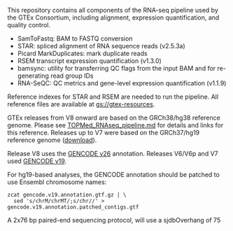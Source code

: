
This repository contains all components of the RNA-seq pipeline used by the GTEx Consortium, including alignment,
expression quantification, and quality control.

- SamToFastq: BAM to FASTQ conversion
- STAR: spliced alignment of RNA sequence reads (v2.5.3a)
- Picard MarkDuplicates: mark duplicate reads
- RSEM transcript expression quantification (v1.3.0)
- bamsync: utility for transferring QC flags from the input BAM and for re-generating read group IDs
- RNA-SeQC: QC metrics and gene-level expression quantification (v1.1.9)

Reference indexes for STAR and RSEM are needed to run the pipeline. All reference files are available at [gs://gtex-resources](https://console.cloud.google.com/storage/browser/gtex-resources).

GTEx releases from V8 onward are based on the GRCh38/hg38 reference genome. Please see [TOPMed_RNAseq_pipeline.md](https://github.com/broadinstitute/gtex-pipeline/blob/master/TOPMed_RNAseq_pipeline.md) for details and links for this reference. Releases up to V7 were based on the GRCh37/hg19 reference genome ([download](http://www.broadinstitute.org/ftp/pub/seq/references/Homo_sapiens_assembly19.fasta)).

Release V8 uses the [GENCODE v26](https://www.gencodegenes.org/human/release_26.html) annotation. Releases V6/V6p and V7 used [GENCODE v19](https://www.gencodegenes.org/human/release_19.html).

For hg19-based analyses, the GENCODE annotation should be patched to use Ensembl chromosome names:
```
zcat gencode.v19.annotation.gtf.gz | \
  sed 's/chrM/chrMT/;s/chr//' > gencode.v19.annotation.patched_contigs.gtf
```
A 2x76 bp paired-end sequencing protocol, will use a sjdbOverhang of 75